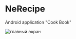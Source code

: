 # NeRecipe
Android application "Cook Book"

![главный экран](https://user-images.githubusercontent.com/99730945/188487287-925d338c-c4d8-4168-9b3b-8b27ccdb8403.png)
